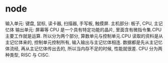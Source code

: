 # node

输入单元: 键盘, 鼠标, 读卡器, 扫描器, 手写板, 触摸屏.
主机部分: 板子, CPU, 主记忆体
输出单元: 屏幕等
CPU 是一个具有特定功能的晶片, 里面含有微指令集.CPU 主要工作就是运算.
所以分为两个部分, 算数单元与控制单元.CPU 读取的资料是从主记忆体来的, 控制单元控制所有, 输入输出与主记忆体相连.
数据都是先从主记忆体流经, 再从主记忆体传出去的, 所以当内存不足的时候, 性能就很差.
CPU 分为两种类型, RISC 与 CISC.